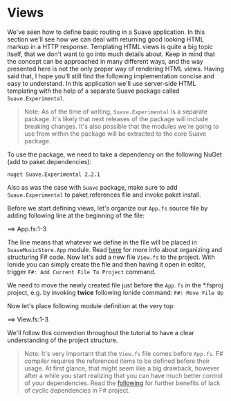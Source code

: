 # Views

We've seen how to define basic routing in a Suave application. 
In this section we'll see how we can deal with returning good looking HTML markup in a HTTP response.
Templating HTML views is quite a big topic itself, that we don't want to go into much details about.
Keep in mind that the concept can be approached in many different ways, and the way presented here is not the only proper way of rendering HTML views.
Having said that, I hope you'll still find the following implementation concise and easy to understand.
In this application we'll use server-side HTML templating with the help of a separate Suave package called `Suave.Experimental`.

> Note: As of the time of writing, `Suave.Experimental` is a separate package. It's likely that next releases of the package will include breaking changes. It's also possible that the modules we're going to use from within the package will be extracted to the core Suave package.

To use the package, we need to take a dependency on the following NuGet (add to paket.dependencies):

```
nuget Suave.Experimental 2.2.1
```

Also as was the case with `Suave` package, make sure to add `Suave.Experimental` to paket.references file and invoke paket install.

Before we start defining views, let's organize our `App.fs` source file by adding following line at the beginning of the file:

==> App.fs:1-3

The line means that whatever we define in the file will be placed in `SuaveMusicStore.App` module.
Read [here](http://fsharpforfunandprofit.com/posts/recipe-part3/) for more info about organizing and structuring F# code.
Now let's add a new file `View.fs` to the project. With Ionide you can simply create the file and then having it open in editor, trigger `F#: Add Current File To Project` command.

We need to move the newly created file just before the `App.fs` in the \*.fsproj project, e.g. by invoking **twice** following Ionide command: `F#: Move File Up`

Now let's place following module definition at the very top:

==> View.fs:1-3

We'll follow this convention throughout the tutorial to have a clear understanding of the project structure.

> Note: It's very important that the `View.fs` file comes before `App.fs`. F# compiler requires the referenced items to be defined before their usage. At first glance, that might seem like a big drawback, however after a while you start realizing that you can have much better control of your dependencies. Read the [following](http://fsharpforfunandprofit.com/posts/cyclic-dependencies/) for further benefits of lack of cyclic dependencies in F# project.
